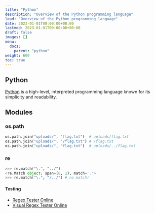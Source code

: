 ```yaml
---
title: "Python"
description: "Overview of the Python programming language"
lead: "Overview of the Python programming language"
date: 2023-01-01T00:00:00+00:00
lastmod: 2023-01-01T00:00:00+00:00
draft: false
images: []
menu:
  docs:
    parent: "python"
weight: 600
toc: true
---
```


## Python

[Python](https://www.python.org/) is a high-level, interpreted programming language known for its simplicity and readability.

## Modules

### os.path

```python
os.path.join("uploads/", "flag.txt")  # uploads/flag.txt
os.path.join("uploads/", "/flag.txt") # /flag.txt
os.path.join("uploads/", "flag.txt")  # uploads/../flag.txt
```

### re

```python
>>> re.match("\.", "../")
<re.Match object; span=(0, 1), match='.'>
>>> re.match("\.", "/../") # no match!
```

#### Testing

- [Regex Tester Online](https://pythex.org/)
- [Visual Regex Tester Online](https://pythonium.net/regex)
